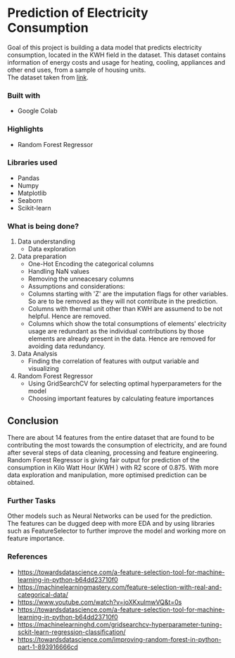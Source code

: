 # Prediction of Electricity Consumption 

Goal of this project is building a data model that predicts electricity consumption, located in the KWH field in the dataset.
This dataset contains information of energy costs and usage for heating, cooling, appliances and other end uses, from a sample of housing units. <br>
The dataset taken from [link](https://www.eia.gov/consumption/residential/data/2009/index.php?view=mic).

### Built with

* Google Colab

### Highlights
* Random Forest Regressor <br>

### Libraries used 
* Pandas
* Numpy
* Matplotlib
* Seaborn
* Scikit-learn <br>


### What is being done?

1.   Data understanding <br>
      * Data exploration
2.   Data preparation <br>
      *  One-Hot Encoding the categorical columns <br>
      *  Handling NaN values <br>
      *  Removing the unneacesary columns <br>
      *  Assumptions and considerations: <br>
      *   Columns starting with 'Z' are the imputation flags for other variables. So are to be removed as they will not contribute in the prediction.<br>
      *   Columns with thermal unit other than KWH are assumend to be not helpful. Hence are removed. <br>
      *   Columns which show the total consumptions of elements' electricity usage are redundant as the individual contributions by those elements are already present in the data. Hence are removed for avoiding data redundancy. <br>
3.   Data Analysis <br>
      * Finding the correlation of features with output variable and visualizing <br>
4.   Random Forest Regressor <br>
      *  Using GridSearchCV for selecting optimal hyperparameters for the model <br>
      *  Choosing important features by calculating feature importances <br>

## Conclusion <br>
There are about 14 features from the entire dataset that are found to be contributing the most towards the consumption of electricity, and are found after several steps of data cleaning, processing and feature engineering. <br>
Random Forest Regressor is giving fair output for prediction of the consumption in Kilo Watt Hour (KWH ) with R2 score of 0.875. With more data exploration and manipulation, more optimised prediction can be obtained.

### Further Tasks <br>
Other models such as Neural Networks can be used for the prediction. <br>
The features can be dugged deep with more EDA and by using libraries such as FeatureSelector to further improve the model and working more on feature importance.

### References <br>
*  https://towardsdatascience.com/a-feature-selection-tool-for-machine-learning-in-python-b64dd23710f0
*  https://machinelearningmastery.com/feature-selection-with-real-and-categorical-data/
*  https://www.youtube.com/watch?v=ioXKxulmwVQ&t=0s
*  https://towardsdatascience.com/a-feature-selection-tool-for-machine-learning-in-python-b64dd23710f0
*  https://machinelearninghd.com/gridsearchcv-hyperparameter-tuning-sckit-learn-regression-classification/
*  https://towardsdatascience.com/improving-random-forest-in-python-part-1-893916666cd
